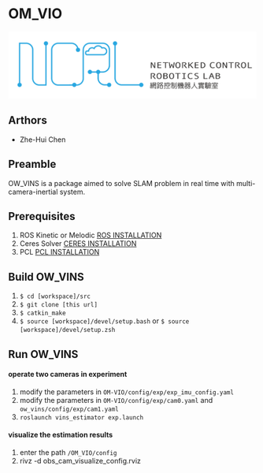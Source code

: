 # OM_VIO
![Image](LOGO.png?raw=true "Title")
## Arthors
* Zhe-Hui Chen

## Preamble
OW_VINS is a package aimed to solve SLAM problem in real time with multi-camera-inertial system.

## Prerequisites
1. ROS Kinetic or Melodic [ROS INSTALLATION](http://wiki.ros.org/ROS/Installation)
2. Ceres Solver [CERES INSTALLATION](http://ceres-solver.org/installation.html)
3. PCL [PCL INSTALLATION](https://pointclouds.org/downloads/)

## Build OW_VINS
1. `$ cd [workspace]/src`
2. `$ git clone [this url]`
3. `$ catkin_make`
4. `$ source [workspace]/devel/setup.bash` or
`$ source [workspace]/devel/setup.zsh`

## Run OW_VINS
#### operate two cameras in experiment 
1. modify the parameters in `OM-VIO/config/exp/exp_imu_config.yaml`
2. modify the parameters in `OM-VIO/config/exp/cam0.yaml` and `ow_vins/config/exp/cam1.yaml`
3. `roslaunch vins_estimator exp.launch`

#### visualize the estimation results
1. enter the path `/OM_VIO/config`
2. rivz -d obs_cam_visualize_config.rviz


